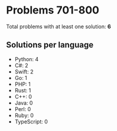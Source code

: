 # Problems 701-800

Total problems with at least one solution: **6**

## Solutions per language

- Python: 4
- C#: 2
- Swift: 2
- Go: 1
- PHP: 1
- Rust: 1
- C++: 0
- Java: 0
- Perl: 0
- Ruby: 0
- TypeScript: 0
